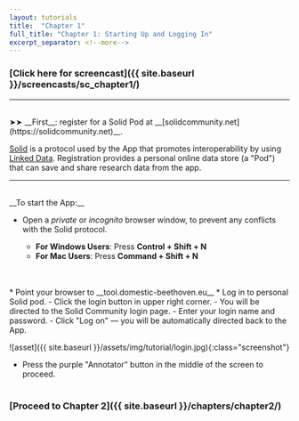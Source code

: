 ```yaml
---
layout: tutorials
title:  "Chapter 1"
full_title: "Chapter 1: Starting Up and Logging In"
excerpt_separator: <!--more-->
---
```

### [Click here for screencast]({{ site.baseurl }}/screencasts/sc_chapter1/)
___
<br>
 ➤➤ __First__: register for a Solid Pod at __[solidcommunity.net](https://solidcommunity.net)__.


 [Solid](https://solidproject.org/about) is a protocol used by the App that promotes interoperability by using [Linked Data](https://en.wikipedia.org/wiki/Linked_data). Registration provides a personal online data store (a "Pod") that can save and share research data from the app.

___

<br>
__To start the App:__

* Open a _private_ or _incognito_ browser window, to prevent any conflicts with the Solid protocol. 

    - **For Windows Users**: Press **Control + Shift + N**
    - **For Mac Users**: Press **Command + Shift + N**
<br>
<br>
* Point your browser to __tool.domestic-beethoven.eu__
* Log in to personal Solid pod.
    - Click the login button in upper right corner.
    - You will be directed to the Solid Community login page.
    - Enter your login name and password.
    - Click "Log on" — you will be automatically directed back to the App.

![asset]({{ site.baseurl }}/assets/img/tutorial/login.jpg){:class="screenshot"}



* Press the purple "Annotator" button in the middle of the screen to proceed.
<br><br>

### __[Proceed to Chapter 2]({{ site.baseurl }}/chapters/chapter2/)__
<!-- Here is the tutorial with screenshots -->
